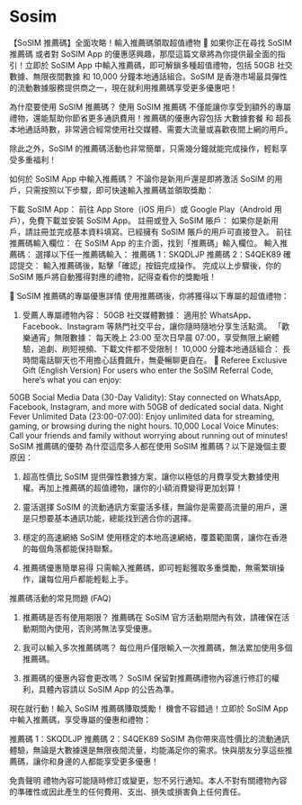# Sosim
【SoSIM 推薦碼】全面攻略！輸入推薦碼領取超值禮物 🎁
如果你正在尋找 SoSIM 推薦碼 或者對 SoSIM App 的優惠感興趣，那麼這篇文章將為你提供最全面的指引！立即於 SoSIM App 中輸入推薦碼，即可解鎖多種超值禮物，包括 50GB 社交數據、無限夜間數據 和 10,000 分鐘本地通話組合。SoSIM 是香港市場最具彈性的流動數據服務提供商之一，現在就利用推薦碼享受更多優惠吧！

為什麼要使用 SoSIM 推薦碼？
使用 SoSIM 推薦碼 不僅能讓你享受到額外的專屬禮物，還能幫助你節省更多通訊費用！推薦碼的優惠內容包括 大數據套餐 和 超長本地通話時數，非常適合經常使用社交媒體、需要大流量或喜歡夜間上網的用戶。

除此之外，SoSIM 的推薦碼活動也非常簡單，只需幾分鐘就能完成操作，輕鬆享受多重福利！

如何於 SoSIM App 中輸入推薦碼？
不論你是新用戶還是即將激活 SoSIM 的用戶，只需按照以下步驟，即可快速輸入推薦碼並領取獎勵：

下載 SoSIM App：
前往 App Store（iOS 用戶）或 Google Play（Android 用戶），免費下載並安裝 SoSIM App。
註冊或登入 SoSIM 賬戶：
如果你是新用戶，請註冊並完成基本資料填寫。已經擁有 SoSIM 賬戶的用戶可直接登入。
前往推薦碼輸入欄位：
在 SoSIM App 的主介面，找到「推薦碼」輸入欄位。
輸入推薦碼：
選擇以下任一推薦碼輸入：
推薦碼 1：SKQDLJP
推薦碼 2：S4QEK89
確認提交：
輸入推薦碼後，點擊「確認」按鈕完成操作。
完成以上步驟後，你的 SoSIM 賬戶將自動獲得對應的禮物，記得查看你的獎勵哦！

🎁 SoSIM 推薦碼的專屬優惠詳情
使用推薦碼後，你將獲得以下專屬的超值禮物：

1. 受薦人專屬禮物內容：
50GB 社交媒體數據：
適用於 WhatsApp、Facebook、Instagram 等熱門社交平台，讓你隨時隨地分享生活點滴。
「歡樂通宵」無限數據：
每天晚上 23:00 至次日早晨 07:00，享受無限上網體驗，追劇、刷短視頻、下載文件都不受限制！
10,000 分鐘本地通話組合：
長時間電話聊天也不用擔心話費飆升，無憂暢聊更自在。
🎉 Referee Exclusive Gift (English Version)
For users who enter the SoSIM Referral Code, here’s what you can enjoy:

50GB Social Media Data (30-Day Validity):
Stay connected on WhatsApp, Facebook, Instagram, and more with 50GB of dedicated social data.
Night Fever Unlimited Data (23:00-07:00):
Enjoy unlimited data for streaming, gaming, or browsing during the night hours.
10,000 Local Voice Minutes:
Call your friends and family without worrying about running out of minutes!
SoSIM 推薦碼的優勢
為什麼這麼多人都在使用 SoSIM 推薦碼？以下是幾個主要原因：

1. 超高性價比
SoSIM 提供彈性數據方案，讓你以極低的月費享受大數據使用權。再加上推薦碼的超值禮物，讓你的小額消費變得更加划算！

2. 靈活選擇
SoSIM 的流動通訊方案靈活多樣，無論你是需要高流量的用戶，還是只想要基本通訊功能，總能找到適合你的選擇。

3. 穩定的高速網絡
SoSIM 使用穩定的本地高速網絡，覆蓋範圍廣，讓你在香港的每個角落都能保持聯繫。

4. 推薦碼優惠簡單易得
只需輸入推薦碼，即可輕鬆獲取多重獎勵，無需繁瑣操作，讓每位用戶都能輕鬆上手。

推薦碼活動的常見問題 (FAQ)
1. 推薦碼是否有使用期限？
推薦碼在 SoSIM 官方活動期間內有效，請確保在活動期間內使用，否則將無法享受優惠。

2. 我可以輸入多次推薦碼嗎？
每位用戶僅限輸入一次推薦碼，無法累加使用多個推薦碼。

3. 推薦碼的優惠內容會更改嗎？
SoSIM 保留對推薦碼禮物內容進行修訂的權利，具體內容請以 SoSIM App 的公告為準。

現在就行動！輸入 SoSIM 推薦碼賺取獎勵！
機會不容錯過！立即於 SoSIM App 中輸入推薦碼，享受專屬的優惠和禮物：

推薦碼 1：SKQDLJP
推薦碼 2：S4QEK89
SoSIM 為你帶來高性價比的流動通訊體驗，無論是大數據還是無限夜間流量，均能滿足你的需求。快與朋友分享這些推薦碼，讓你和身邊的人都能享受更多優惠！

免責聲明
禮物內容可能隨時修訂或變更，恕不另行通知。本人不對有關禮物內容的準確性或因此產生的任何費用、支出、損失或損害負上任何責任。
